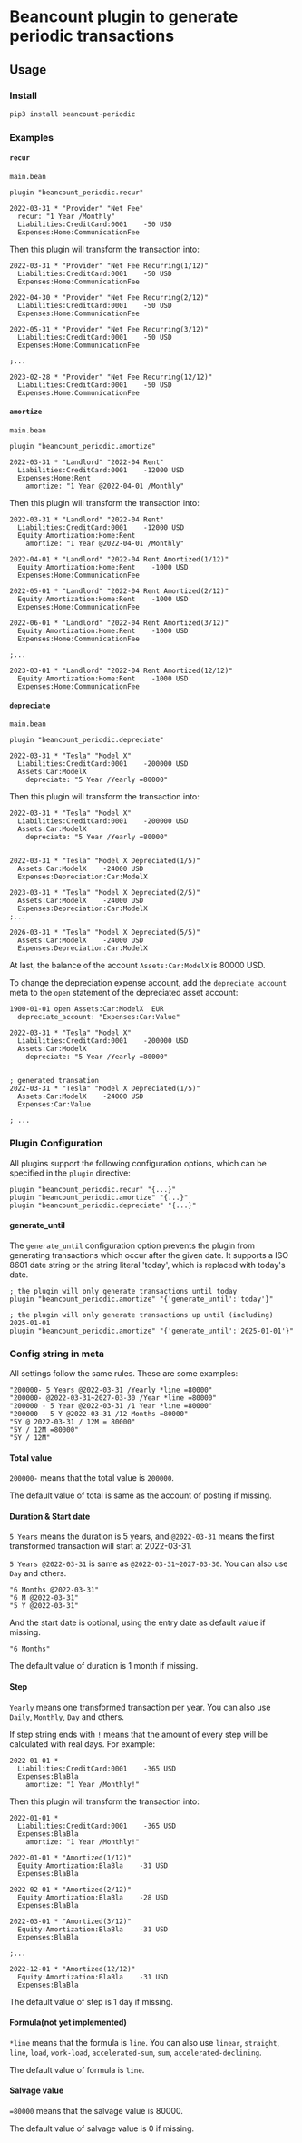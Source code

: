 # Beancount plugin to generate periodic transactions

## Usage

### Install

```python
pip3 install beancount-periodic
```
### Examples
#### `recur`

`main.bean`
```
plugin "beancount_periodic.recur"
```

```beancount
2022-03-31 * "Provider" "Net Fee"
  recur: "1 Year /Monthly"
  Liabilities:CreditCard:0001    -50 USD
  Expenses:Home:CommunicationFee
```

Then this plugin will transform the transaction into:

```beancount
2022-03-31 * "Provider" "Net Fee Recurring(1/12)"
  Liabilities:CreditCard:0001    -50 USD
  Expenses:Home:CommunicationFee

2022-04-30 * "Provider" "Net Fee Recurring(2/12)"
  Liabilities:CreditCard:0001    -50 USD
  Expenses:Home:CommunicationFee

2022-05-31 * "Provider" "Net Fee Recurring(3/12)"
  Liabilities:CreditCard:0001    -50 USD
  Expenses:Home:CommunicationFee

;...

2023-02-28 * "Provider" "Net Fee Recurring(12/12)"
  Liabilities:CreditCard:0001    -50 USD
  Expenses:Home:CommunicationFee
```

#### `amortize`

`main.bean`
```
plugin "beancount_periodic.amortize"
```

```beancount
2022-03-31 * "Landlord" "2022-04 Rent"
  Liabilities:CreditCard:0001    -12000 USD
  Expenses:Home:Rent
    amortize: "1 Year @2022-04-01 /Monthly"
```

Then this plugin will transform the transaction into:

```beancount
2022-03-31 * "Landlord" "2022-04 Rent"
  Liabilities:CreditCard:0001    -12000 USD
  Equity:Amortization:Home:Rent
    amortize: "1 Year @2022-04-01 /Monthly"

2022-04-01 * "Landlord" "2022-04 Rent Amortized(1/12)"
  Equity:Amortization:Home:Rent    -1000 USD
  Expenses:Home:CommunicationFee

2022-05-01 * "Landlord" "2022-04 Rent Amortized(2/12)"
  Equity:Amortization:Home:Rent    -1000 USD
  Expenses:Home:CommunicationFee

2022-06-01 * "Landlord" "2022-04 Rent Amortized(3/12)"
  Equity:Amortization:Home:Rent    -1000 USD
  Expenses:Home:CommunicationFee

;...

2023-03-01 * "Landlord" "2022-04 Rent Amortized(12/12)"
  Equity:Amortization:Home:Rent    -1000 USD
  Expenses:Home:CommunicationFee
```

#### `depreciate`

`main.bean`
```
plugin "beancount_periodic.depreciate"
```

```beancount
2022-03-31 * "Tesla" "Model X"
  Liabilities:CreditCard:0001    -200000 USD
  Assets:Car:ModelX
    depreciate: "5 Year /Yearly =80000"
```

Then this plugin will transform the transaction into:

```beancount
2022-03-31 * "Tesla" "Model X"
  Liabilities:CreditCard:0001    -200000 USD
  Assets:Car:ModelX
    depreciate: "5 Year /Yearly =80000"
  

2022-03-31 * "Tesla" "Model X Depreciated(1/5)"
  Assets:Car:ModelX    -24000 USD
  Expenses:Depreciation:Car:ModelX

2023-03-31 * "Tesla" "Model X Depreciated(2/5)"
  Assets:Car:ModelX    -24000 USD
  Expenses:Depreciation:Car:ModelX
;...

2026-03-31 * "Tesla" "Model X Depreciated(5/5)"
  Assets:Car:ModelX    -24000 USD
  Expenses:Depreciation:Car:ModelX
```

At last, the balance of the account `Assets:Car:ModelX` is 80000 USD.

To change the depreciation expense account, add the `depreciate_account` meta to the `open` statement of the depreciated asset account:
```beancount
1900-01-01 open Assets:Car:ModelX  EUR
  depreciate_account: "Expenses:Car:Value"

2022-03-31 * "Tesla" "Model X"
  Liabilities:CreditCard:0001    -200000 USD
  Assets:Car:ModelX
    depreciate: "5 Year /Yearly =80000"


; generated transation
2022-03-31 * "Tesla" "Model X Depreciated(1/5)"
  Assets:Car:ModelX    -24000 USD
  Expenses:Car:Value

; ...
```

### Plugin Configuration
All plugins support the following configuration options, which can be specified in the `plugin` directive:
```beancount
plugin "beancount_periodic.recur" "{...}"
plugin "beancount_periodic.amortize" "{...}"
plugin "beancount_periodic.depreciate" "{...}"
```

#### generate_until
The `generate_until` configuration option prevents the plugin from generating transactions which occur after the given date.
It supports a ISO 8601 date string or the string literal 'today', which is replaced with today's date.

```beancount
; the plugin will only generate transactions until today
plugin "beancount_periodic.amortize" "{'generate_until':'today'}"

; the plugin will only generate transactions up until (including) 2025-01-01
plugin "beancount_periodic.amortize" "{'generate_until':'2025-01-01'}"
```

### Config string in meta

All settings follow the same rules. These are some examples:

```
"200000- 5 Years @2022-03-31 /Yearly *line =80000"
"200000- @2022-03-31~2027-03-30 /Year *line =80000"
"200000 - 5 Year @2022-03-31 /1 Year *line =80000"
"200000 - 5 Y @2022-03-31 /12 Months =80000"
"5Y @ 2022-03-31 / 12M = 80000"
"5Y / 12M =80000"
"5Y / 12M"
```

#### Total value

`200000-` means that the total value is `200000`.

The default value of total is same as the account of posting if missing.

#### Duration & Start date

`5 Years` means the duration is 5 years, and `@2022-03-31` means the first transformed transaction will start at 2022-03-31.

`5 Years @2022-03-31` is same as `@2022-03-31~2027-03-30`. You can also use `Day` and others.

```
"6 Months @2022-03-31"
"6 M @2022-03-31"
"5 Y @2022-03-31"
```

And the start date is optional, using the entry date as default value if missing. 

```
"6 Months"
```

The default value of duration is 1 month if missing.

#### Step

`Yearly` means one transformed transaction per year. You can also use `Daily`, `Monthly`, `Day` and others.

If step string ends with `!` means that the amount of every step will be calculated with real days. For example:

```beancount
2022-01-01 *
  Liabilities:CreditCard:0001    -365 USD
  Expenses:BlaBla
    amortize: "1 Year /Monthly!"
```

Then this plugin will transform the transaction into:

```beancount
2022-01-01 *
  Liabilities:CreditCard:0001    -365 USD
  Expenses:BlaBla
    amortize: "1 Year /Monthly!"

2022-01-01 * "Amortized(1/12)"
  Equity:Amortization:BlaBla    -31 USD
  Expenses:BlaBla

2022-02-01 * "Amortized(2/12)"
  Equity:Amortization:BlaBla    -28 USD
  Expenses:BlaBla

2022-03-01 * "Amortized(3/12)"
  Equity:Amortization:BlaBla    -31 USD
  Expenses:BlaBla

;...

2022-12-01 * "Amortized(12/12)"
  Equity:Amortization:BlaBla    -31 USD
  Expenses:BlaBla
```

The default value of step is 1 day if missing.

#### Formula(not yet implemented)

`*line` means that the formula is `line`. You can also use `linear`, `straight`, `line`, `load`, `work-load`, `accelerated-sum`, `sum`, `accelerated-declining`.

The default value of formula is `line`.

#### Salvage value

`=80000` means that the salvage value is 80000.

The default value of salvage value is 0 if missing.